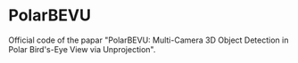 # PolarBEVU

Official code of the papar "PolarBEVU: Multi-Camera 3D Object Detection in Polar Bird's-Eye View via Unprojection".